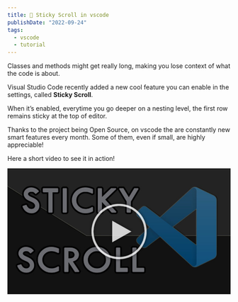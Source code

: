 ```yaml
---
title: 🧲 Sticky Scroll in vscode
publishDate: "2022-09-24"
tags:
  - vscode
  - tutorial
---
```


Classes and methods might get really long, making you lose context of what the code is about.

Visual Studio Code recently added a new cool feature you can enable in the settings, called **Sticky Scroll**.

When it’s enabled, everytime you go deeper on a nesting level, the first row remains sticky at the top of editor.

Thanks to the project being Open Source, on vscode the are constantly new smart features every month. Some of them, even if small, are highly appreciable!

Here a short video to see it in action!

[![YouTube Video](./preview.jpeg)](https://youtube.com/shorts/hbLq3sQshDY)
